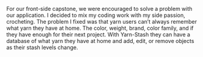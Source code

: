 For our front-side capstone, we were encouraged to solve a problem with our application. I decided to mix my coding work with my side passion, crocheting. The problem I fixed was that yarn users can’t always remember what yarn they have at home. The color, weight, brand, color family, and if they have enough for their next project. With Yarn-Stash they can have a database of what yarn they have at home and add, edit, or remove objects as their stash levels change.

